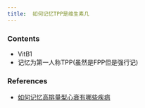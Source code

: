 ```yaml
---
title:  如何记忆TPP是维生素几
--- 
```


### Contents
- VitB1
- 记忆为第一人称TPP(虽然是FPP但是强行记)

### References
- [如何记忆高排量型心衰有哪些疾病](/如何记忆高排量型心衰有哪些疾病)
